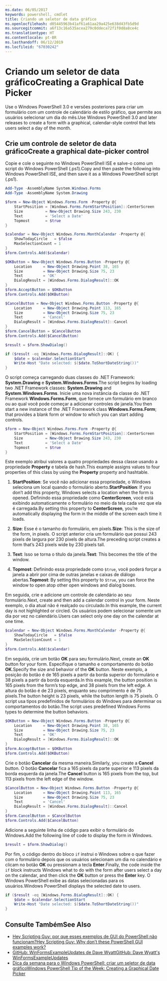```yaml
---
ms.date: 06/05/2017
keywords: powershell, cmdlet
title: Criando um seletor de data gráfico
ms.openlocfilehash: d05445963b41af61a61aa29a425e638d43fb5d9d
ms.sourcegitcommit: a6f13c16a535acea279c0ddeca72f1f0d8a8ce4c
ms.translationtype: HT
ms.contentlocale: pt-BR
ms.lasthandoff: 06/12/2019
ms.locfileid: "67030242"
---
```

# <a name="creating-a-graphical-date-picker"></a><span data-ttu-id="d1213-103">Criando um seletor de data gráfico</span><span class="sxs-lookup"><span data-stu-id="d1213-103">Creating a Graphical Date Picker</span></span>

<span data-ttu-id="d1213-104">Use o Windows PowerShell 3.0 e versões posteriores para criar um formulário com um controle de calendário de estilo gráfico, que permite aos usuários selecionar um dia do mês.</span><span class="sxs-lookup"><span data-stu-id="d1213-104">Use Windows PowerShell 3.0 and later releases to create a form with a graphical, calendar-style control that lets users select a day of the month.</span></span>

## <a name="create-a-graphical-date-picker-control"></a><span data-ttu-id="d1213-105">Crie um controle de seletor de data gráfico</span><span class="sxs-lookup"><span data-stu-id="d1213-105">Create a graphical date-picker control</span></span>

<span data-ttu-id="d1213-106">Copie e cole o seguinte no Windows PowerShell ISE e salve-o como um script do Windows PowerShell (.ps1).</span><span class="sxs-lookup"><span data-stu-id="d1213-106">Copy and then paste the following into Windows PowerShell ISE, and then save it as a Windows PowerShell script (.ps1).</span></span>

```powershell
Add-Type -AssemblyName System.Windows.Forms
Add-Type -AssemblyName System.Drawing

$form = New-Object Windows.Forms.Form -Property @{
    StartPosition = [Windows.Forms.FormStartPosition]::CenterScreen
    Size          = New-Object Drawing.Size 243, 230
    Text          = 'Select a Date'
    Topmost       = $true
}

$calendar = New-Object Windows.Forms.MonthCalendar -Property @{
    ShowTodayCircle   = $false
    MaxSelectionCount = 1
}
$form.Controls.Add($calendar)

$OKButton = New-Object Windows.Forms.Button -Property @{
    Location     = New-Object Drawing.Point 38, 165
    Size         = New-Object Drawing.Size 75, 23
    Text         = 'OK'
    DialogResult = [Windows.Forms.DialogResult]::OK
}
$form.AcceptButton = $OKButton
$form.Controls.Add($OKButton)

$CancelButton = New-Object Windows.Forms.Button -Property @{
    Location     = New-Object Drawing.Point 113, 165
    Size         = New-Object Drawing.Size 75, 23
    Text         = 'Cancel'
    DialogResult = [Windows.Forms.DialogResult]::Cancel
}
$form.CancelButton = $CancelButton
$form.Controls.Add($CancelButton)

$result = $form.ShowDialog()

if ($result -eq [Windows.Forms.DialogResult]::OK) {
    $date = $calendar.SelectionStart
    Write-Host "Date selected: $($date.ToShortDateString())"
}
```

<span data-ttu-id="d1213-107">O script começa carregando duas classes do .NET Framework: **System.Drawing** e **System.Windows.Forms**.</span><span class="sxs-lookup"><span data-stu-id="d1213-107">The script begins by loading two .NET Framework classes: **System.Drawing** and **System.Windows.Forms**.</span></span>
<span data-ttu-id="d1213-108">Inicie uma nova instância da classe do .NET Framework **Windows.Forms.Form**, que fornece um formulário em branco ou ao qual você pode começar a adicionar controles de janela.</span><span class="sxs-lookup"><span data-stu-id="d1213-108">You then start a new instance of the .NET Framework class **Windows.Forms.Form**; that provides a blank form or window to which you can start adding controls.</span></span>

```powershell
$form = New-Object Windows.Forms.Form -Property @{
    StartPosition = [Windows.Forms.FormStartPosition]::CenterScreen
    Size          = New-Object Drawing.Size 243, 230
    Text          = 'Select a Date'
    Topmost       = $true
}
```

<span data-ttu-id="d1213-109">Este exemplo atribui valores a quatro propriedades dessa classe usando a propriedade **Property** e tabela de hash.</span><span class="sxs-lookup"><span data-stu-id="d1213-109">This example assigns values to four properties of this class by using the **Property** property and hashtable.</span></span>

1. <span data-ttu-id="d1213-110">**StartPosition**: Se você não adicionar essa propriedade, o Windows seleciona um local quando o formulário aberto.</span><span class="sxs-lookup"><span data-stu-id="d1213-110">**StartPosition**: If you don’t add this property, Windows selects a location when the form is opened.</span></span>
   <span data-ttu-id="d1213-111">Definindo essa propriedade como **CenterScreen**, você está exibindo automaticamente o formulário no meio da tela cada vez que ela é carregada.</span><span class="sxs-lookup"><span data-stu-id="d1213-111">By setting this property to **CenterScreen**, you’re automatically displaying the form in the middle of the screen each time it loads.</span></span>

2. <span data-ttu-id="d1213-112">**Size**: Esse é o tamanho do formulário, em pixels.</span><span class="sxs-lookup"><span data-stu-id="d1213-112">**Size**: This is the size of the form, in pixels.</span></span>
   <span data-ttu-id="d1213-113">O script anterior cria um formulário que possui 243 pixels de largura por 230 pixels de altura.</span><span class="sxs-lookup"><span data-stu-id="d1213-113">The preceding script creates a form that’s 243 pixels wide by 230 pixels tall.</span></span>

3. <span data-ttu-id="d1213-114">**Text**: Isso se torna o título da janela.</span><span class="sxs-lookup"><span data-stu-id="d1213-114">**Text**: This becomes the title of the window.</span></span>

4. <span data-ttu-id="d1213-115">**Topmost**: Definindo essa propriedade como `$true`, você poderá forçar a janela a abrir por cima de outras janelas e caixas de diálogo abertas.</span><span class="sxs-lookup"><span data-stu-id="d1213-115">**Topmost**: By setting this property to `$true`, you can force the window to open atop other open windows and dialog boxes.</span></span>

<span data-ttu-id="d1213-116">Em seguida, crie e adicione um controle de calendário ao seu formulário.</span><span class="sxs-lookup"><span data-stu-id="d1213-116">Next, create and then add a calendar control in your form.</span></span>
<span data-ttu-id="d1213-117">Neste exemplo, o dia atual não é realçado ou circulado.</span><span class="sxs-lookup"><span data-stu-id="d1213-117">In this example, the current day is not highlighted or circled.</span></span>
<span data-ttu-id="d1213-118">Os usuários podem selecionar somente um dia por vez no calendário.</span><span class="sxs-lookup"><span data-stu-id="d1213-118">Users can select only one day on the calendar at one time.</span></span>

```powershell
$calendar = New-Object Windows.Forms.MonthCalendar -Property @{
    ShowTodayCircle   = $false
    MaxSelectionCount = 1
}
$form.Controls.Add($calendar)
```

<span data-ttu-id="d1213-119">Em seguida, crie um botão **OK** para seu formulário.</span><span class="sxs-lookup"><span data-stu-id="d1213-119">Next, create an **OK** button for your form.</span></span>
<span data-ttu-id="d1213-120">Especifique o tamanho e comportamento do botão **OK**.</span><span class="sxs-lookup"><span data-stu-id="d1213-120">Specify the size and behavior of the **OK** button.</span></span>
<span data-ttu-id="d1213-121">Neste exemplo, a posição do botão é de 165 pixels a partir da borda superior do formulário e 38 pixels a partir da borda esquerda.</span><span class="sxs-lookup"><span data-stu-id="d1213-121">In this example, the button position is 165 pixels from the form’s top edge, and 38 pixels from the left edge.</span></span>
<span data-ttu-id="d1213-122">A altura do botão é de 23 pixels, enquanto seu comprimento é de 75 pixels.</span><span class="sxs-lookup"><span data-stu-id="d1213-122">The button height is 23 pixels, while the button length is 75 pixels.</span></span>
<span data-ttu-id="d1213-123">O script usa tipos predefinidos de formulários do Windows para determinar os comportamentos do botão.</span><span class="sxs-lookup"><span data-stu-id="d1213-123">The script uses predefined Windows Forms types to determine the button behaviors.</span></span>

```powershell
$OKButton = New-Object Windows.Forms.Button -Property @{
    Location     = New-Object Drawing.Point 38, 165
    Size         = New-Object Drawing.Size 75, 23
    Text         = 'OK'
    DialogResult = [Windows.Forms.DialogResult]::OK
}
$form.AcceptButton = $OKButton
$form.Controls.Add($OKButton)
```

<span data-ttu-id="d1213-124">Crie o botão **Cancelar** da mesma maneira.</span><span class="sxs-lookup"><span data-stu-id="d1213-124">Similarly, you create a **Cancel** button.</span></span>
<span data-ttu-id="d1213-125">O botão **Cancelar** fica a 165 pixels da parte superior e 113 pixels da borda esquerda da janela.</span><span class="sxs-lookup"><span data-stu-id="d1213-125">The **Cancel** button is 165 pixels from the top, but 113 pixels from the left edge of the window.</span></span>

```powershell
$CancelButton = New-Object Windows.Forms.Button -Property @{
    Location     = New-Object Drawing.Point 113, 165
    Size         = New-Object Drawing.Size 75, 23
    Text         = 'Cancel'
    DialogResult = [Windows.Forms.DialogResult]::Cancel
}
$form.CancelButton = $CancelButton
$form.Controls.Add($CancelButton)
```

<span data-ttu-id="d1213-126">Adicione a seguinte linha de código para exibir o formulário do Windows.</span><span class="sxs-lookup"><span data-stu-id="d1213-126">Add the following line of code to display the form in Windows.</span></span>

```powershell
$result = $form.ShowDialog()
```

<span data-ttu-id="d1213-127">Por fim, o código dentro do bloco `if` instrui o Windows sobre o que fazer com o formulário depois que os usuários selecionam um dia no calendário e clicam no botão **OK** ou pressionam a tecla **Enter**.</span><span class="sxs-lookup"><span data-stu-id="d1213-127">Finally, the code inside the `if` block instructs Windows what to do with the form after users select a day on the calendar, and then click the **OK** button or press the **Enter** key.</span></span>
<span data-ttu-id="d1213-128">O Windows PowerShell exibe as datas selecionadas para os usuários.</span><span class="sxs-lookup"><span data-stu-id="d1213-128">Windows PowerShell displays the selected date to users.</span></span>

```powershell
if ($result -eq [Windows.Forms.DialogResult]::OK) {
    $date = $calendar.SelectionStart
    Write-Host "Date selected: $($date.ToShortDateString())"
}
```

## <a name="see-also"></a><span data-ttu-id="d1213-129">Consulte Também</span><span class="sxs-lookup"><span data-stu-id="d1213-129">See Also</span></span>

- [<span data-ttu-id="d1213-130">Hey Scripting Guy:  por que esses exemplos de GUI do PowerShell não funcionam?</span><span class="sxs-lookup"><span data-stu-id="d1213-130">Hey Scripting Guy:  Why don’t these PowerShell GUI examples work?</span></span>](https://go.microsoft.com/fwlink/?LinkId=506644)
- [<span data-ttu-id="d1213-131">GitHub: WinFormsExampleUpdates de Dave Wyatt</span><span class="sxs-lookup"><span data-stu-id="d1213-131">GitHub: Dave Wyatt's WinFormsExampleUpdates</span></span>](https://github.com/dlwyatt/WinFormsExampleUpdates)
- [<span data-ttu-id="d1213-132">Dica da semana para o Windows PowerShell:  criar um seletor de data gráfico</span><span class="sxs-lookup"><span data-stu-id="d1213-132">Windows PowerShell Tip of the Week:  Creating a Graphical Date Picker</span></span>](https://technet.microsoft.com/library/ff730942.aspx)
